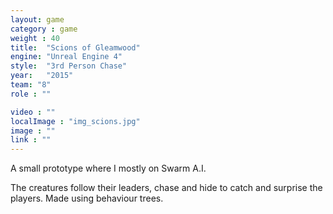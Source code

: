 ```yaml
---
layout: game
category : game
weight : 40
title:  "Scions of Gleamwood"
engine: "Unreal Engine 4"
style:  "3rd Person Chase"
year:   "2015"
team: "8"
role : ""

video : ""
localImage : "img_scions.jpg"
image : ""
link : ""
---
```

A small prototype where I mostly on Swarm A.I.

The creatures follow their leaders, chase and hide to catch and surprise the players. Made using behaviour trees.